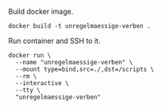 
Build docker image.
```
docker build -t unregelmaessige-verben .
```

Run container and SSH to it. 
```
docker run \
  --name "unregelmaessige-verben" \
  --mount type=bind,src=./,dst=/scripts \
  --rm \
  --interactive \
  --tty \
  "unregelmaessige-verben"
```
